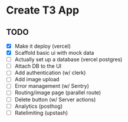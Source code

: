 # Create T3 App

## TODO

- [x] Make it deploy (vercel)
- [x] Scaffold basic ui with mock data
- [ ] Actually set up a database (vercel postgres)
- [ ] Attach DB to the UI
- [ ] Add authentication (w/ clerk)
- [ ] Add image upload
- [ ] Error management (w/ Sentry)
- [ ] Routing/image page (parallel route)
- [ ] Delete button (w/ Server actions)
- [ ] Analytics (posthog)
- [ ] Ratelimiting (upstash)